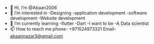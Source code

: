 - 👋 Hi, I’m @Abaan2006
- 👀 I’m interested in 
    -Designing 
    -application development 
    -software development
    -Website development 
- 🌱 I’m currently learning 
  -flutter 
  -Dart
-I want to be
 -A Data scientist 
- 📫 How to reach me 
phone- +971524973321
Email- abaannazar3@gmail.com 

<!---
Abaan2006/Abaan2006 is a ✨ special ✨ repository because its `README.md` (this file) appears on your GitHub profile.
You can click the Preview link to take a look at your changes.
--->
